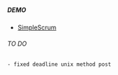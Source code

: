 ##### DEMO
- [SimpleScrum](https://sigurdscript.github.io/TrelloClone)

###### TO DO 
    - fixed deadline unix method post 